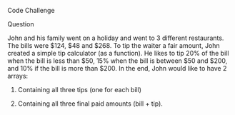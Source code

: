 Code Challenge 

Question

John and his family went on a holiday and went to 3 different restaurants. The bills were $124, $48 and $268.
To tip the waiter a fair amount, John created a simple tip calculator (as a function). 
He likes to tip 20% of the bill when the bill is less than $50, 15% when the bill is between $50 and $200, and 10% if the bill is more than $200. In the end, John would like to have 2 arrays:

1) Containing all three tips (one for each bill)

2) Containing all three final paid amounts (bill + tip).